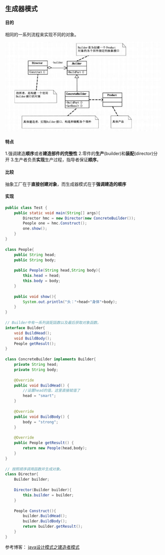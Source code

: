 ## 生成器模式

#### 目的

相同的一系列流程来实现不同的对象。

![builder](designPatternUML/04_builder.jpg)

#### 特点

1.强调建造**顺序**或者**建造部件的完整性**
2.零件的**生产**(builder)和**装配**(director)分开
3.生产者负责**实现**生产过程，指导者保证**顺序**。

#### 比较

抽象工厂在于**直接创建对象**，而生成器模式在于**强调建造的顺序**

#### 实现

```java
public class Test {
    public static void main(String[] args){
        Director hmc = new Director(new ConcreteBuilder());
        People one = hmc.Construct();
        one.show();
    }
}

class People{
    public String head;
    public String body;

    public People(String head,String body){
        this.head = head;
        this.body = body;
    }

    public void show(){
        System.out.println("头："+head+"身体"+body);
    }
}

// Builder中有一系列装配函数以及最后获取对象函数。
interface Builder{
    void BuildHead();
    void BuildBody();
    People getResult();
}

class ConcreteBuilder implements Builder{
    private String head;
    private String body;

    @Override
    public void BuildHead() {
        //设置head的值，这里直接赋值了
        head = "smart";
    }

    @Override
    public void BuildBody() {
        body = "strong";
    }

    @Override
    public People getResult() {
        return new People(head,body);
    }
}

// 按照顺序调用函数并生成对象。
class Director{
    Builder builder;

    Director(Builder builder){
        this.builder = builder;
    }

    People Construct(){
        builder.BuildHead();
        builder.BuildBody();
        return builder.getResult();
    }
}
```

参考博客：
[java设计模式之建造者模式](https://www.cnblogs.com/kangsir/p/6653233.html)